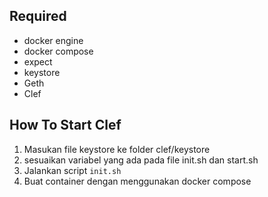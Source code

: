 ## Required
- docker engine
- docker compose
- expect
- keystore
- Geth
- Clef

## How To Start Clef

1. Masukan file keystore ke folder clef/keystore
2. sesuaikan variabel yang ada pada file init.sh dan start.sh
3. Jalankan script `init.sh`
4. Buat container dengan menggunakan docker compose